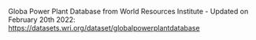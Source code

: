 Globa Power Plant Database from World Resources Institute - Updated on February 20th 2022:
https://datasets.wri.org/dataset/globalpowerplantdatabase
